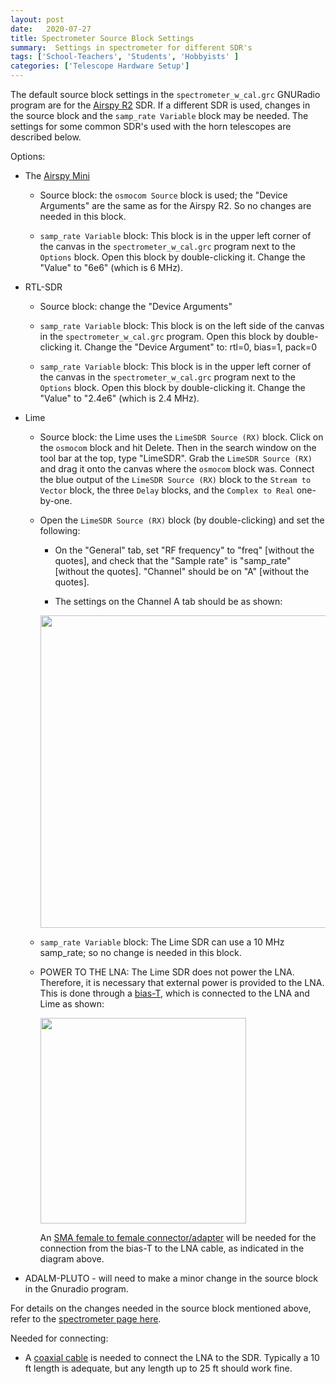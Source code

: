 ```yaml
---
layout: post
date:   2020-07-27
title: Spectrometer Source Block Settings 
summary:  Settings in spectrometer for different SDR's
tags: ['School-Teachers', 'Students', 'Hobbyists' ]
categories: ['Telescope Hardware Setup'] 
---
```



The default source block settings in the `spectrometer_w_cal.grc` GNURadio program are for the [Airspy R2](https://airspy.com/airspy-r2) SDR. If a different SDR is used, changes in the source block and the `samp_rate Variable` block may be needed. The settings for some common SDR's used with the horn telescopes are described below.

Options:

+ The [Airspy Mini](https://airspy.com/airspy-r2)

    - Source block: the `osmocom Source` block is used; the "Device Arguments" are the same as for the Airspy R2. So no changes are needed in this block.

    - `samp_rate Variable` block: This block is in the upper left corner of the canvas in the `spectrometer_w_cal.grc` program next to the `Options` block. Open this block by double-clicking it. Change the "Value" to "6e6" (which is 6 MHz).


+ RTL-SDR

    - Source block: change the "Device Arguments" 

    - `samp_rate Variable` block: This block is on the left side of the canvas in the `spectrometer_w_cal.grc` program. Open this block by double-clicking it. Change the "Device Argument" to: rtl=0, bias=1, pack=0

    - `samp_rate Variable` block: This block is in the upper left corner of the canvas in the `spectrometer_w_cal.grc` program next to the `Options` block. Open this block by double-clicking it. Change the "Value" to "2.4e6" (which is 2.4 MHz).

+ Lime 

    - Source block: the Lime uses the `LimeSDR Source (RX)` block. Click on the `osmocom` block and hit Delete. Then in the search window on the tool bar at the top, type "LimeSDR". Grab the `LimeSDR Source (RX)` and drag it onto the canvas where the `osmocom` block was. Connect the blue output of the `LimeSDR Source (RX)` block to the `Stream to Vector` block, the three `Delay` blocks, and the `Complex to Real` one-by-one.
    
    - Open the `LimeSDR Source (RX)` block (by double-clicking) and set the following:
        - On the "General" tab, set "RF frequency" to "freq" [without the quotes], and check that the "Sample rate" is "samp_rate" [without the quotes]. "Channel" should be on "A" [without the quotes].

        - The settings on the Channel A tab should be as shown:
        <img src="/dspira-lessons/images/Lime_channelA.png" align="center" width="500px"/>
        
    - `samp_rate Variable` block: The Lime SDR can use a 10 MHz samp_rate; so no change is needed in this block.

    - POWER TO THE LNA: The Lime SDR does not power the LNA. Therefore, it is necessary that external power is provided to the LNA. This is done through a [bias-T](https://www.minicircuits.com/WebStore/dashboard.html?model=ZFBT-282-1.5A%2B), which is connected to the LNA and Lime as shown:

        <img src="/dspira-lessons/images/Bias_T_connections.png" align="center" width="329px"/>

        An [SMA female to female connector/adapter](https://www.data-alliance.net/sma-female-to-sma-female-adapter-coupler-gender-changer/) will be needed for the connection from the bias-T to the LNA cable, as indicated in the diagram above.

+ ADALM-PLUTO - will need to make a minor change in the source block in the Gnuradio program.

For details on the changes needed in the source block mentioned above, refer to the [spectrometer page here](https://wvurail.org//dspira-lessons/tba??).

Needed for connecting:

+ A [coaxial cable](https://www.coaxrf.com/shop/1-rf-coaxial-cables/times-microwave-lmr240/sma-male-times-microwave-lmr240/lmr240-sma-male-to-sma-male-coaxial-rf-pigtail-cable/) is needed to connect the LNA to the SDR. Typically a 10 ft length is adequate, but any length up to 25 ft should work fine.